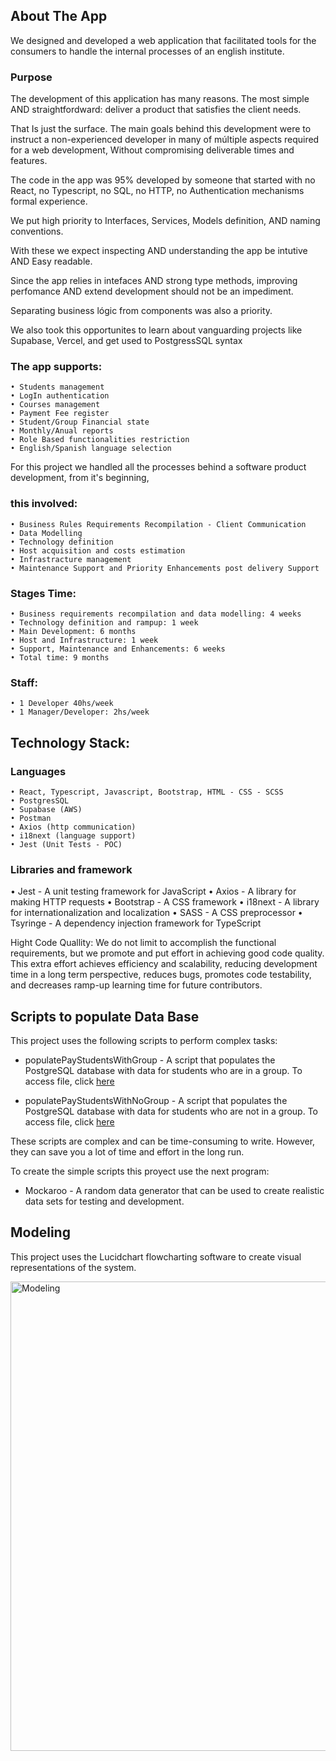 ## About The App

We designed and developed a web application that facilitated tools for the consumers to handle the internal processes of an english institute. 

### Purpose

The development of this application has many reasons.
The most simple AND straightfordward: deliver a product that satisfies the client needs.

That Is just the surface.
The main goals behind this development were to instruct a non-experienced developer in many of múltiple aspects required for a web development, Without compromising deliverable times and features.

The code in the app was 95% developed by someone that started with no React, no Typescript, no SQL, no HTTP, no Authentication mechanisms formal experience.

We put high priority to Interfaces, Services, Models definition, AND naming conventions.

With these we expect inspecting AND understanding the app be intutive AND Easy readable.

Since the app relies in intefaces AND strong type methods, improving perfomance AND extend development should not be an impediment.

Separating business lógic from components was also a priority.

We also took this opportunites to learn about vanguarding projects like Supabase, Vercel, and get used to PostgressSQL syntax

### The app supports:
	• Students management
	• LogIn authentication
	• Courses management
	• Payment Fee register
	• Student/Group Financial state
	• Monthly/Anual reports
	• Role Based functionalities restriction 
	• English/Spanish language selection

For this project we handled all the processes behind a software product development, from it's beginning, 
### this involved:
	• Business Rules Requirements Recompilation - Client Communication
	• Data Modelling
	• Technology definition
	• Host acquisition and costs estimation
	• Infrastracture management
	• Maintenance Support and Priority Enhancements post delivery Support

### Stages Time:
	• Business requirements recompilation and data modelling: 4 weeks
	• Technology definition and rampup: 1 week
	• Main Development: 6 months
	• Host and Infrastructure: 1 week
	• Support, Maintenance and Enhancements: 6 weeks
	• Total time: 9 months
	
### Staff:
	• 1 Developer 40hs/week
	• 1 Manager/Developer: 2hs/week

## Technology Stack:

### Languages
	• React, Typescript, Javascript, Bootstrap, HTML - CSS - SCSS
	• PostgresSQL
	• Supabase (AWS)
	• Postman
	• Axios (http communication)
	• i18next (language support)
	• Jest (Unit Tests - POC)

### Libraries and framework
 • Jest - A unit testing framework for JavaScript
 • Axios - A library for making HTTP requests
 • Bootstrap - A CSS framework
 • i18next - A library for internationalization and localization
 • SASS - A CSS preprocessor
 • Tsyringe - A dependency injection framework for TypeScript
 
Hight Code Quallity:
We do not limit to accomplish the functional requirements, but we promote and put effort in achieving good code quality. This extra effort achieves efficiency and scalability, reducing development time in a long term perspective, reduces bugs, promotes code testability, and decreases ramp-up learning time for future contributors.

## Scripts to populate Data Base

   This project uses the following scripts to perform complex tasks:

- populatePayStudentsWithGroup - A script that populates the PostgreSQL database with data for students who are in a group.
  To access file, click [here](https://github.com/sitba-ct/institute-app/blob/main/script/populatePayStudentsWithGroup.sql)

- populatePayStudentsWithNoGroup - A script that populates the PostgreSQL database with data for students who are not in a group.
  To access file, click [here](https://github.com/sitba-ct/institute-app/blob/main/script/populatePayStudentsWithNoGroup.sql)

These scripts are complex and can be time-consuming to write. However, they can save you a lot of time and effort in the long run.

   To create the simple scripts this proyect use the next program:

- Mockaroo - A random data generator that can be used to create realistic data sets for testing and development.

## Modeling

This project uses the Lucidchart flowcharting software to create visual representations of the system.

<img width="751" alt="Modeling" src="https://github.com/sitba-ct/institute-app/assets/99862776/6b5779ed-e829-4ff1-9249-d9a41437499f">

